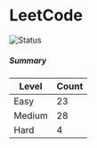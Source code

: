 # LeetCode

![Status](https://img.shields.io/badge/status-55%2F329-brightgreen.svg)

##### Summary

| Level  | Count|
|--------|------|
| Easy   |  23  |
| Medium |  28  |
| Hard   |  4   |
